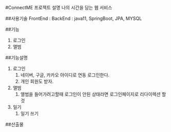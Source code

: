 #ConnectME 프로젝트 설명
나의 시간을 담는 웹 서비스

##사용기술
FrontEnd : 
BackEnd : java11, SpringBoot, JPA, MYSQL



##기능
1. 로그인
2. 앨범

##기능설명
1. 로그인
   1) 네이버, 구글, 카카오 아이디로 연동 로그인한다.
   2) 개인 회원도 받자.
2. 앨범
   1) 앨범을 들어가려고할때 로그인이 안된 상태라면 로그인페이지로 리다이렉션 할것
3. 일기
   1) 일기 쓰기 



##산출물